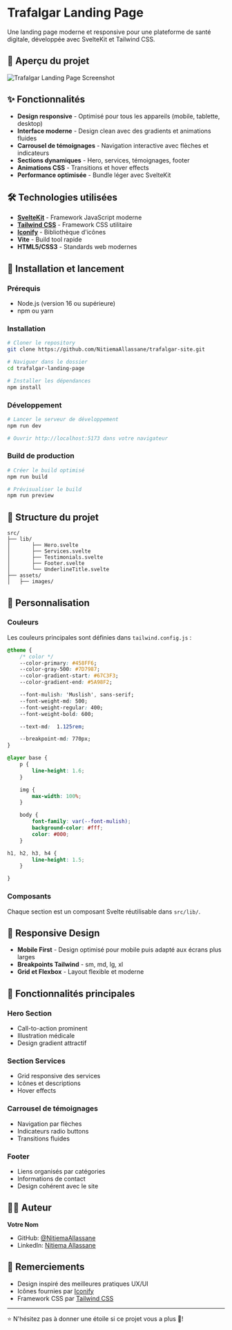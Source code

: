 # Trafalgar Landing Page

Une landing page moderne et responsive pour une plateforme de santé digitale, développée avec SvelteKit et Tailwind CSS.

## 📸 Aperçu du projet

![Trafalgar Landing Page Screenshot](./src/assets/trafalgar.png)

## ✨ Fonctionnalités

- **Design responsive** - Optimisé pour tous les appareils (mobile, tablette, desktop)
- **Interface moderne** - Design clean avec des gradients et animations fluides
- **Carrousel de témoignages** - Navigation interactive avec flèches et indicateurs
- **Sections dynamiques** - Hero, services, témoignages, footer
- **Animations CSS** - Transitions et hover effects
- **Performance optimisée** - Bundle léger avec SvelteKit

## 🛠️ Technologies utilisées

- **[SvelteKit](https://kit.svelte.dev/)** - Framework JavaScript moderne
- **[Tailwind CSS](https://tailwindcss.com/)** - Framework CSS utilitaire
- **[Iconify](https://iconify.design/)** - Bibliothèque d'icônes
- **Vite** - Build tool rapide
- **HTML5/CSS3** - Standards web modernes

## 🚀 Installation et lancement

### Prérequis
- Node.js (version 16 ou supérieure)
- npm ou yarn

### Installation
```bash
# Cloner le repository
git clone https://github.com/NitiemaAllassane/trafalgar-site.git

# Naviguer dans le dossier
cd trafalgar-landing-page

# Installer les dépendances
npm install
```

### Développement
```bash
# Lancer le serveur de développement
npm run dev

# Ouvrir http://localhost:5173 dans votre navigateur
```

### Build de production
```bash
# Créer le build optimisé
npm run build

# Prévisualiser le build
npm run preview
```

## 📁 Structure du projet

```
src/
├── lib/
│       ├── Hero.svelte
│       ├── Services.svelte
│       ├── Testimonials.svelte
│       ├── Footer.svelte
│       └── UnderlineTitle.svelte
├── assets/
│   ├── images/
```

## 🎨 Personnalisation

### Couleurs
Les couleurs principales sont définies dans `tailwind.config.js` :
```css
@theme {
    /* color */
    --color-primary: #458FF6;
    --color-gray-500: #7D7987;
    --color-gradient-start: #67C3F3;
    --color-gradient-end: #5A98F2;

    --font-mulish: 'Muslish', sans-serif;
    --font-weight-md: 500;
    --font-weight-regular: 400;
    --font-weight-bold: 600;

    --text-md:  1.125rem;

    --breakpoint-md: 770px;
}

@layer base {
    p {
        line-height: 1.6;
    }

    img {
        max-width: 100%;
    }

    body {
        font-family: var(--font-mulish);
        background-color: #fff;
        color: #000;
    }

h1, h2, h3, h4 {
        line-height: 1.5;
    }

}
```

### Composants
Chaque section est un composant Svelte réutilisable dans `src/lib/`.

## 📱 Responsive Design

- **Mobile First** - Design optimisé pour mobile puis adapté aux écrans plus larges
- **Breakpoints Tailwind** - sm, md, lg, xl
- **Grid et Flexbox** - Layout flexible et moderne

## 🌟 Fonctionnalités principales

### Hero Section
- Call-to-action prominent
- Illustration médicale
- Design gradient attractif

### Section Services
- Grid responsive des services
- Icônes et descriptions
- Hover effects

### Carrousel de témoignages
- Navigation par flèches
- Indicateurs radio buttons
- Transitions fluides

### Footer
- Liens organisés par catégories
- Informations de contact
- Design cohérent avec le site

## 👨‍💻 Auteur

**Votre Nom**
- GitHub: [@NitiemaAllassane](https://github.com/NitiemaAllassane)
- LinkedIn: [Nitiema Allassane](https://www.linkedin.com/in/allassane-nitiema-400a5835a/)

## 🙏 Remerciements

- Design inspiré des meilleures pratiques UX/UI
- Icônes fournies par [Iconify](https://iconify.design/)
- Framework CSS par [Tailwind CSS](https://tailwindcss.com/)

---

⭐ N'hésitez pas à donner une étoile si ce projet vous a plus 🙂!